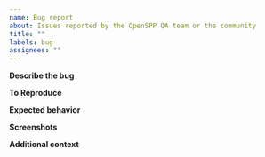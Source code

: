 ```yaml
---
name: Bug report
about: Issues reported by the OpenSPP QA team or the community
title: ""
labels: bug
assignees: ""
---
```


**Describe the bug**

**To Reproduce**

**Expected behavior**

**Screenshots**

**Additional context**
